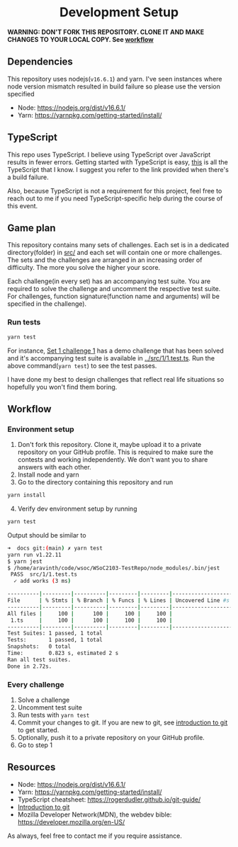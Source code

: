 <div align="center" >

# Development Setup

</div>

**WARNING: DON'T FORK THIS REPOSITORY. CLONE IT AND MAKE CHANGES TO YOUR
LOCAL COPY. See [workflow](#workflow)**

## Dependencies

This repository uses nodejs(`v16.6.1`) and yarn. I've seen instances
where node version mismatch resulted in build failure so please use the
version specified

- Node: https://nodejs.org/dist/v16.6.1/
- Yarn: https://yarnpkg.com/getting-started/install/

## TypeScript

This repo uses TypeScript. I believe using TypeScript over JavaScript
results in fewer errors. Getting started with TypeScript is easy,
[this](https://learnxinyminutes.com/docs/typescript/) is all the
TypeScript that I know. I suggest you refer to the link provided when
there's a build failure.

Also, because TypeScript is not a requirement for this project, feel
free to reach out to me if you need TypeScript-specific help during the
course of this event.

## Game plan

This repository contains many sets of challenges. Each set is in a
dedicated directory(folder) in [src/](../src) and each set will contain
one or more challenges. The sets and the challenges are arranged in an
increasing order of difficulty. The more you solve the higher your
score.

Each challenge(in every set) has an accompanying test suite. You are
required to solve the challenge and uncomment the respective test suite.
For challenges, function signature(function name and arguments) will be
specified in the challenge).

### Run tests

```bash
yarn test
```

For instance, [Set 1 challenge 1](../src/1/1.ts) has a demo challenge
that has been solved and it's accompanying test suite is available in
[../src/1/1.test.ts](../src/1/1.test.ts). Run the above command(`yarn test`) to see the test passes.

I have done my best to design challenges that reflect real life
situations so hopefully you won't find them boring.

## Workflow

### Environment setup

1. Don't fork this repository. Clone it, maybe upload it to a private
   repository on your GitHub profile. This is required to make sure the
   contests and working independently. We don't want you to share
   answers with each other.
2. Install node and yarn
3. Go to the directory containing this repository and run

```bash
yarn install
```

4. Verify dev environment setup by running

```bash
yarn test
```

Output should be similar to

```bash
➜  docs git:(main) ✗ yarn test
yarn run v1.22.11
$ yarn jest
$ /home/aravinth/code/wsoc/WSoC2103-TestRepo/node_modules/.bin/jest
 PASS  src/1/1.test.ts
  ✓ add works (3 ms)

----------|---------|----------|---------|---------|-------------------
File      | % Stmts | % Branch | % Funcs | % Lines | Uncovered Line #s
----------|---------|----------|---------|---------|-------------------
All files |     100 |      100 |     100 |     100 |
 1.ts     |     100 |      100 |     100 |     100 |
----------|---------|----------|---------|---------|-------------------
Test Suites: 1 passed, 1 total
Tests:       1 passed, 1 total
Snapshots:   0 total
Time:        0.823 s, estimated 2 s
Ran all test suites.
Done in 2.72s.
```

### Every challenge

1. Solve a challenge
2. Uncomment test suite
3. Run tests with `yarn test`
4. Commit your changes to git. If you are new to git, see [introduction
   to git] to get started.
5. Optionally, push it to a private repository on your GitHub profile.
6. Go to step 1

## Resources

- Node: https://nodejs.org/dist/v16.6.1/
- Yarn: https://yarnpkg.com/getting-started/install/
- TypeScript cheatsheet: https://rogerdudler.github.io/git-guide/
- [Introduction to git]
- Mozilla Developer Network(MDN), the webdev bible: https://developer.mozilla.org/en-US/

As always, feel free to contact me if you require assistance.

[introduction to git]: https://rogerdudler.github.io/git-guide/
